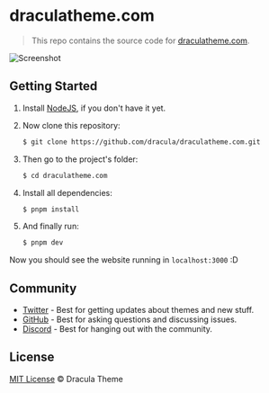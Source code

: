 # draculatheme.com

> This repo contains the source code for [draculatheme.com](https://draculatheme.com).

![Screenshot](./screenshot.png)

## Getting Started

1. Install [NodeJS](http://nodejs.org/download/), if you don't have it yet.

2. Now clone this repository:

   ```sh
   $ git clone https://github.com/dracula/draculatheme.com.git
   ```

3. Then go to the project's folder:

   ```sh
   $ cd draculatheme.com
   ```

4. Install all dependencies:

   ```sh
   $ pnpm install
   ```

5. And finally run:

   ```sh
   $ pnpm dev
   ```

Now you should see the website running in `localhost:3000` :D

## Community

- [Twitter](https://twitter.com/draculatheme) - Best for getting updates about themes and new stuff.
- [GitHub](https://github.com/dracula/dracula-theme/discussions) - Best for asking questions and discussing issues.
- [Discord](https://draculatheme.com/discord-invite) - Best for hanging out with the community.

## License

[MIT License](./LICENSE) © Dracula Theme

